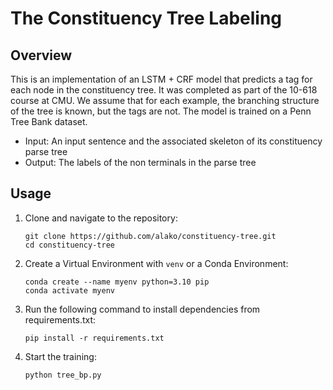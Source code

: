 # The Constituency Tree Labeling
## Overview

This is an implementation of an LSTM + CRF model that predicts a tag for each node in the constituency tree. It was completed as part of the 10-618 course at CMU. 
We assume that for each example, the branching structure of the tree is known, but the tags are not. The model is trained on a Penn Tree Bank dataset. 
- Input: An input sentence and the associated skeleton of its constituency parse tree
- Output: The labels of the non terminals in the parse tree

## Usage
1. Clone and navigate to the repository:
    
   ```
   git clone https://github.com/alako/constituency-tree.git
   cd constituency-tree
   ```  
2. Create a Virtual Environment with `venv` or a Conda Environment:
   ```
   conda create --name myenv python=3.10 pip
   conda activate myenv
   ```
3. Run the following command to install dependencies from requirements.txt:
   ```
   pip install -r requirements.txt
   ```
4. Start the training:
   ```
   python tree_bp.py
   ```
